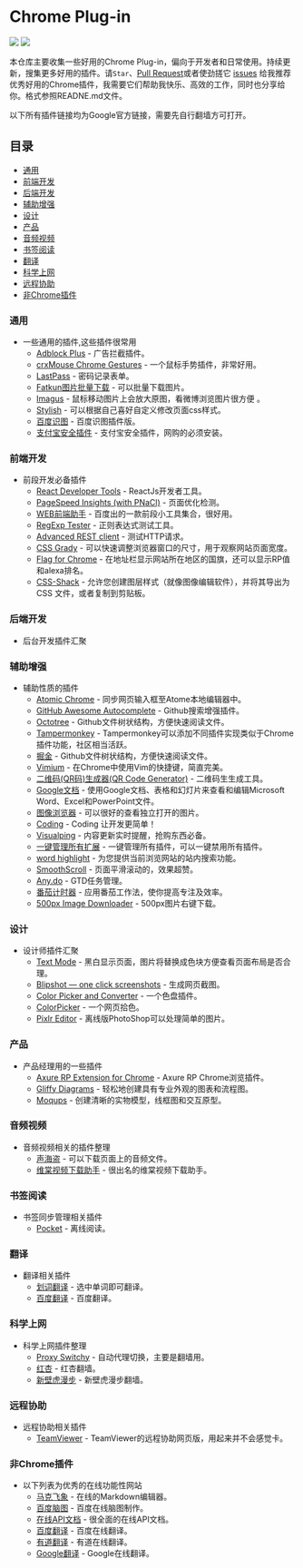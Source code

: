 # Chrome Plug-in

![](https://camo.githubusercontent.com/cb8cb80af654f3dae14a4aa62e44bf62f16953d6/68747470733a2f2f6a617977636a6c6f76652e6769746875622e696f2f73622f6c616e672f6368696e6573652e737667)    ![](https://camo.githubusercontent.com/22e1b65eed48970bf556e3b5f2de315d453f82a8/687474703a2f2f6a617977636a6c6f76652e6769746875622e696f2f73622f6c6963656e73652f6d69742e737667)

本仓库主要收集一些好用的Chrome Plug-in，偏向于开发者和日常使用。持续更新，搜集更多好用的插件。请`Star`、[Pull Request](https://github.com/iuunhao/ChromePlugIns/pulls)或者使劲搓它 [issues](https://github.com/iuunhao/ChromePlugIns/issues) 给我推荐优秀好用的Chrome插件，我需要它们帮助我快乐、高效的工作，同时也分享给你。格式参照READNE.md文件。

以下所有插件链接均为Google官方链接，需要先自行翻墙方可打开。
## 目录

- [通用](#通用)
- [前端开发](#前端开发)
- [后端开发](#后端开发)
- [辅助增强](#辅助增强)
- [设计](#设计)
- [产品](#产品)
- [音频视频](#音频视频)
- [书签阅读](#书签阅读)
- [翻译](#翻译)
- [科学上网](#科学上网)
- [远程协助](#远程协助)
- [非Chrome插件](#非Chrome插件)

### 通用
* 一些通用的插件,这些插件很常用
    * [Adblock Plus](https://chrome.google.com/webstore/detail/adblock-plus/cfhdojbkjhnklbpkdaibdccddilifddb) - 广告拦截插件。
    * [crxMouse Chrome Gestures](https://chrome.google.com/webstore/detail/crxmouse-chrome-gestures/jlgkpaicikihijadgifklkbpdajbkhjo) - 一个鼠标手势插件，非常好用。
    * [LastPass](https://chrome.google.com/webstore/detail/lastpass-free-password-ma/hdokiejnpimakedhajhdlcegeplioahd) - 密码记录表单。
    * [Fatkun图片批量下载](https://chrome.google.com/webstore/detail/fatkun-batch-download-ima/nnjjahlikiabnchcpehcpkdeckfgnohf) - 可以批量下载图片。
    * [Imagus](https://chrome.google.com/webstore/detail/imagus/immpkjjlgappgfkkfieppnmlhakdmaab) - 鼠标移动图片上会放大原图，看微博浏览图片很方便 。
    * [Stylish](https://chrome.google.com/webstore/detail/stylish/fjnbnpbmkenffdnngjfgmeleoegfcffe) - 可以根据自己喜好自定义修改页面css样式。
    * [百度识图](http://image.baidu.com/?fr=shitu) - 百度识图插件版。
    * [支付宝安全插件](https://chrome.google.com/webstore/detail/onetab/chphlpgkkbolifaimnlloiipkdnihall) - 支付宝安全插件，网购的必须安装。

### 前端开发
* 前段开发必备插件  
    * [React Developer Tools](https://chrome.google.com/webstore/detail/react-developer-tools/fmkadmapgofadopljbjfkapdkoienihi) - ReactJs开发者工具。
    * [PageSpeed Insights (with PNaCl)](https://chrome.google.com/webstore/detail/pagespeed-insights-with-p/lanlbpjbalfkflkhegagflkgcfklnbnh) - 页面优化检测。
    * [WEB前端助手](https://chrome.google.com/webstore/detail/web%E5%89%8D%E7%AB%AF%E5%8A%A9%E6%89%8Bfehelper/pkgccpejnmalmdinmhkkfafefagiiiad) - 百度出的一款前段小工具集合，很好用。
    * [RegExp Tester](https://chrome.google.com/webstore/detail/regexp-tester/fekbbmalpajhfifodaakkfeodkpigjbk) - 正则表达式测试工具。
    * [Advanced REST client](https://chrome.google.com/webstore/detail/advanced-rest-client/hgmloofddffdnphfgcellkdfbfbjeloo) - 测试HTTP请求。
    * [CSS Grady](https://chrome.google.com/webstore/detail/window-resizer/kkelicaakdanhinjdeammmilcgefonfh) - 可以快速调整浏览器窗口的尺寸，用于观察网站页面宽度。
    * [Flag for Chrome](https://chrome.google.com/webstore/detail/flag-for-chrome/dbpojpfdiliekbbiplijcphappgcgjfn) - 在地址栏显示网站所在地区的国旗，还可以显示RP值和alexa排名。
    * [CSS-Shack](https://chrome.google.com/webstore/detail/css-shack/geiccgjkigajaicecnhdokggninehdlp?hl=zh-CN) - 允许您创建图层样式（就像图像编辑软件），并将其导出为 CSS 文件，或者复制到剪贴板。
    
    
### 后端开发
* 后台开发插件汇聚 

### 辅助增强
* 辅助性质的插件 
    * [Atomic Chrome](https://chrome.google.com/webstore/detail/atomic-chrome/lhaoghhllmiaaagaffababmkdllgfcmc) - 同步网页输入框至Atome本地编辑器中。
    * [GitHub Awesome Autocomplete](https://chrome.google.com/webstore/detail/github-awesome-autocomple/djkfdjpoelphhdclfjhnffmnlnoknfnd) - Github搜索增强插件。
    * [Octotree](https://chrome.google.com/webstore/detail/octotree/bkhaagjahfmjljalopjnoealnfndnagc) - Github文件树状结构，方便快速阅读文件。
    * [Tampermonkey](https://chrome.google.com/webstore/detail/tampermonkey/dhdgffkkebhmkfjojejmpbldmpobfkfo) - Tampermonkey可以添加不同插件实现类似于Chrome插件功能，社区相当活跃。
    * [掘金](https://chrome.google.com/webstore/detail/%E6%8E%98%E9%87%91/lecdifefmmfjnjjinhaennhdlmcaeeeb) - Github文件树状结构，方便快速阅读文件。
    * [Vimium](https://chrome.google.com/webstore/detail/vimium/dbepggeogbaibhgnhhndojpepiihcmeb) - 在Chrome中使用Vim的快捷键，简直完美。
    * [二维码(QR码)生成器(QR Code Generator)](https://chrome.google.com/webstore/detail/%E4%BA%8C%E7%BB%B4%E7%A0%81qr%E7%A0%81%E7%94%9F%E6%88%90%E5%99%A8qr-code-generato/pflgjjogbmmcmfhfcnlohagkablhbpmg) - 二维码生生成工具。
    * [Google文档](https://chrome.google.com/webstore/detail/office-editing-for-docs-s/gbkeegbaiigmenfmjfclcdgdpimamgkj) - 使用Google文档、表格和幻灯片来查看和编辑Microsoft Word、Excel和PowerPoint文件。
    * [图像浏览器](https://chrome.google.com/webstore/detail/%D0%BF%D1%80%D0%BE%D1%81%D0%BC%D0%BE%D1%82%D1%80-%D0%B8%D0%B7%D0%BE%D0%B1%D1%80%D0%B0%D0%B6%D0%B5%D0%BD%D0%B8%D0%B9/jpampamblikognkmdnphbcajcmiaclmo) - 可以很好的查看独立打开的图片。 
    * [Coding](https://chrome.google.com/webstore/detail/coding/mcoonjbgbflfbolhagjdbnkcejopmjjo) - Coding 让开发更简单！ 
    * [Visualping](https://chrome.google.com/webstore/detail/visualping/pemhgklkefakciniebenbfclihhmmfcd) - 内容更新实时提醒，抢购东西必备。
    * [一键管理所有扩展](https://chrome.google.com/webstore/detail/%E4%B8%80%E9%94%AE%E7%AE%A1%E7%90%86%E6%89%80%E6%9C%89%E6%89%A9%E5%B1%95/niemebbfnfbjfojajlmnbiikmcpjkkja) - 一键管理所有插件，可以一键禁用所有插件。
    * [word highlight](https://chrome.google.com/webstore/detail/word-highlight/ooabkmkhabkahcjbgpiajffckeibpdoa?hl=en) - 为您提供当前浏览网站的站内搜索功能。
    * [SmoothScroll](https://chrome.google.com/webstore/detail/smoothscroll/nbokbjkabcmbfdlbddjidfmibcpneigj?hl=zh-CN) - 页面平滑滚动的，效果超赞。
    * [Any.do](https://chrome.google.com/webstore/detail/anydo/ocgddccilgpeepgglnlpchkpgamkgmld?hl=zh-CN) - GTD任务管理。
    * [番茄计时器](https://chrome.google.com/webstore/detail/pomodoro-timer/hfgjlgjnpkpmnpojkkpfkogapiclopop?hl=zh-CN) - 应用番茄工作法，使你提高专注及效率。
    * [500px Image Downloader](https://chrome.google.com/webstore/detail/500px-image-downloader/acjcbplodpbobhhldcnldfncadnglgmb?hl=zh-CN) - 500px图片右键下载。

### 设计
* 设计师插件汇聚 
    * [Text Mode](https://chrome.google.com/webstore/detail/text-mode/adelhekhakakocomdfejiipdnaadiiib) - 黑白显示页面，图片将替换成色块方便查看页面布局是否合理。
    * [Blipshot — one click screenshots](https://chrome.google.com/webstore/detail/blipshot-%E2%80%94-one-click-scre/mdaboflcmhejfihjcbmdiebgfchigjcf) - 生成网页截图。
    * [Color Picker and Converter](https://chrome.google.com/webstore/detail/color-picker-and-converte/ofkcpbjmhcdipbhcdfechmckpaofdjlf) - 一个色盘插件。
    * [ColorPicker](https://chrome.google.com/webstore/detail/color-picker/jcmgligingjhdnhdhgepemlckgcgmgaj?hl=zh-CN) - 一个网页拾色。
    * [Pixlr Editor](https://chrome.google.com/webstore/detail/pixlr-editor/icmaknaampgiegkcjlimdiidlhopknpk?hl=zh-CN) - 离线版PhotoShop可以处理简单的图片。

### 产品
* 产品经理用的一些插件
    * [Axure RP Extension for Chrome](https://chrome.google.com/webstore/detail/axure-rp-extension-for-ch/dogkpdfcklifaemcdfbildhcofnopogp?hl=zh-CN) - Axure RP Chrome浏览插件。
    * [Gliffy Diagrams](https://chrome.google.com/webstore/detail/gliffy-diagrams/bhmicilclplefnflapjmnngmkkkkpfad?hl=zh-CN) - 轻松地创建具有专业外观的图表和流程图。
    * [Moqups](https://chrome.google.com/webstore/detail/moqups-%C2%B7-mockups-wirefram/nlfbhphohgafllkjnakmdppmmkjfbnke?hl=zh-CN) - 创建清晰的实物模型，线框图和交互原型。

### 音频视频
* 音频视频相关的插件整理
    * [声海盗](https://chrome.google.com/webstore/detail/%E5%A3%B0%E6%B5%B7%E7%9B%97/idleenniidjlnmnjkjmmnocnkmjibadd) - 可以下载页面上的音频文件。
    * [维棠视频下载助手](https://chrome.google.com/webstore/detail/%E7%BB%B4%E6%A3%A0%E8%A7%86%E9%A2%91%E4%B8%8B%E8%BD%BD%E5%8A%A9%E6%89%8B/alhnopeoagjmjfgcbnokcnagkecgdcdh?hl=zh-CN) - 很出名的维棠视频下载助手。

### 书签阅读
* 书签同步管理相关插件
    * [Pocket](https://chrome.google.com/webstore/detail/pocket/mjcnijlhddpbdemagnpefmlkjdagkogk?hl=zh-CN) - 离线阅读。

### 翻译
* 翻译相关插件 
    * [划词翻译](https://chrome.google.com/webstore/detail/%E5%88%92%E8%AF%8D%E7%BF%BB%E8%AF%91/ikhdkkncnoglghljlkmcimlnlhkeamad) - 选中单词即可翻译。
    * [百度翻译](http://fanyi.baidu.com/static/webpage/pluginPage.html) - 百度翻译。

### 科学上网 
* 科学上网插件整理 
    * [Proxy Switchy](https://chrome.google.com/webstore/detail/proxy-switchy/caehdcpeofiiigpdhbabniblemipncjj) - 自动代理切换，主要是翻墙用。
    * [红杏](https://chrome.google.com/webstore/detail/%E7%BA%A2%E6%9D%8F/heehjpdocpefckjobfgnfdbhoebhphkf?hl=zh-CN) - 红杏翻墙。
    * [新壁虎漫步](https://chrome.google.com/webstore/detail/%E6%96%B0%E5%A3%81%E8%99%8E%E6%BC%AB%E6%AD%A5/hgfiggpgohbhmcndhefnbphcgjlcahbn?hl=zh-CN) - 新壁虎漫步翻墙。

### 远程协助
* 远程协助相关插件 
    * [TeamViewer](https://chrome.google.com/webstore/detail/teamviewer/oooiobdokpcfdlahlmcddobejikcmkfo) - TeamViewer的远程协助网页版，用起来并不会感觉卡。

### 非Chrome插件
* 以下列表为优秀的在线功能性网站 
    * [马克飞象](https://maxiang.io) - 在线的Markdown编辑器。
    * [百度脑图](http://naotu.baidu.com) - 百度在线脑图制作。
    * [在线API文档](http://devdocs.io) - 很全面的在线API文档。
    * [百度翻译](http://fanyi.baidu.com) - 百度在线翻译。
    * [有道翻译](http://fanyi.youdao.com) - 有道在线翻译。
    * [Google翻译](http://translate.google.cn/) - Google在线翻译。

